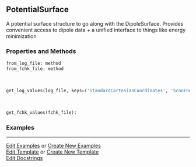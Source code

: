## <a id="Psience.Data.Surfaces.PotentialSurface">PotentialSurface</a>
A potential surface structure to go along with the DipoleSurface.
Provides convenient access to dipole data + a unified interface to things like energy minimization

### Properties and Methods
```python
from_log_file: method
from_fchk_file: method
```
<a id="Psience.Data.Surfaces.PotentialSurface.get_log_values" class="docs-object-method">&nbsp;</a>
```python
get_log_values(log_file, keys=('StandardCartesianCoordinates', 'ScanEnergies')): 
```

<a id="Psience.Data.Surfaces.PotentialSurface.get_fchk_values" class="docs-object-method">&nbsp;</a>
```python
get_fchk_values(fchk_file): 
```

### Examples


___

[Edit Examples](https://github.com/McCoyGroup/Psience/edit/edit/ci/examples/ci/docs/Psience/Data/Surfaces/PotentialSurface.md) or 
[Create New Examples](https://github.com/McCoyGroup/Psience/new/edit/?filename=ci/examples/ci/docs/Psience/Data/Surfaces/PotentialSurface.md) <br/>
[Edit Template](https://github.com/McCoyGroup/Psience/edit/edit/ci/docs/ci/docs/Psience/Data/Surfaces/PotentialSurface.md) or 
[Create New Template](https://github.com/McCoyGroup/Psience/new/edit/?filename=ci/docs/templates/ci/docs/Psience/Data/Surfaces/PotentialSurface.md) <br/>
[Edit Docstrings](https://github.com/McCoyGroup/Psience/edit/edit/Psience/Data/Surfaces.py?message=Update%20Docs)